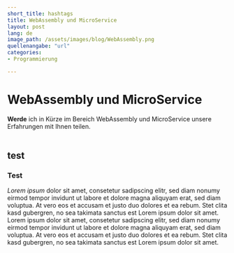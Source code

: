 ```yaml
---
short_title: hashtags
title: WebAssembly und MicroService
layout: post
lang: de
image_path: /assets/images/blog/WebAssembly.png
quellenangabe: "url"
categories:
- Programmierung

---
```


# WebAssembly und MicroService

**Werde** ich in Kürze im Bereich WebAssembly und MicroService unsere Erfahrungen mit Ihnen teilen.   
<br>

## test

### Test
*Lorem ipsum* dolor sit amet, consetetur sadipscing elitr, sed diam nonumy eirmod tempor invidunt ut labore et dolore magna aliquyam erat, sed diam voluptua. At vero eos et accusam et justo duo dolores et ea rebum. Stet clita kasd gubergren, no sea takimata sanctus est Lorem ipsum dolor sit amet. Lorem ipsum dolor sit amet, consetetur sadipscing elitr, sed diam nonumy eirmod tempor invidunt ut labore et dolore magna aliquyam erat, sed diam voluptua. At vero eos et accusam et justo duo dolores et ea rebum. Stet clita kasd gubergren, no sea takimata sanctus est Lorem ipsum dolor sit amet.


